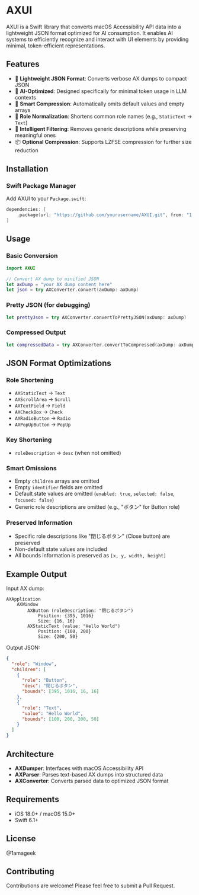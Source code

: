 # AXUI

AXUI is a Swift library that converts macOS Accessibility API data into a lightweight JSON format optimized for AI consumption. It enables AI systems to efficiently recognize and interact with UI elements by providing minimal, token-efficient representations.

## Features

- 🚀 **Lightweight JSON Format**: Converts verbose AX dumps to compact JSON
- 🤖 **AI-Optimized**: Designed specifically for minimal token usage in LLM contexts
- 🎯 **Smart Compression**: Automatically omits default values and empty arrays
- 📝 **Role Normalization**: Shortens common role names (e.g., `StaticText` → `Text`)
- 🔧 **Intelligent Filtering**: Removes generic descriptions while preserving meaningful ones
- 📦 **Optional Compression**: Supports LZFSE compression for further size reduction

## Installation

### Swift Package Manager

Add AXUI to your `Package.swift`:

```swift
dependencies: [
    .package(url: "https://github.com/yourusername/AXUI.git", from: "1.0.0")
]
```

## Usage

### Basic Conversion

```swift
import AXUI

// Convert AX dump to minified JSON
let axDump = "your AX dump content here"
let json = try AXConverter.convert(axDump: axDump)
```

### Pretty JSON (for debugging)

```swift
let prettyJson = try AXConverter.convertToPrettyJSON(axDump: axDump)
```

### Compressed Output

```swift
let compressedData = try AXConverter.convertToCompressed(axDump: axDump)
```

## JSON Format Optimizations

### Role Shortening
- `AXStaticText` → `Text`
- `AXScrollArea` → `Scroll`
- `AXTextField` → `Field`
- `AXCheckBox` → `Check`
- `AXRadioButton` → `Radio`
- `AXPopUpButton` → `PopUp`

### Key Shortening
- `roleDescription` → `desc` (when not omitted)

### Smart Omissions
- Empty `children` arrays are omitted
- Empty `identifier` fields are omitted
- Default state values are omitted (`enabled: true`, `selected: false`, `focused: false`)
- Generic role descriptions are omitted (e.g., "ボタン" for Button role)

### Preserved Information
- Specific role descriptions like "閉じるボタン" (Close button) are preserved
- Non-default state values are included
- All bounds information is preserved as `[x, y, width, height]`

## Example Output

Input AX dump:
```
AXApplication
    AXWindow
        AXButton (roleDescription: "閉じるボタン")
            Position: {395, 1016}
            Size: {16, 16}
        AXStaticText (value: "Hello World")
            Position: {100, 200}
            Size: {200, 50}
```

Output JSON:
```json
{
  "role": "Window",
  "children": [
    {
      "role": "Button",
      "desc": "閉じるボタン",
      "bounds": [395, 1016, 16, 16]
    },
    {
      "role": "Text",
      "value": "Hello World",
      "bounds": [100, 200, 200, 50]
    }
  ]
}
```

## Architecture

- **AXDumper**: Interfaces with macOS Accessibility API
- **AXParser**: Parses text-based AX dumps into structured data
- **AXConverter**: Converts parsed data to optimized JSON format

## Requirements

- iOS 18.0+ / macOS 15.0+
- Swift 6.1+

## License

@1amageek

## Contributing

Contributions are welcome! Please feel free to submit a Pull Request.
